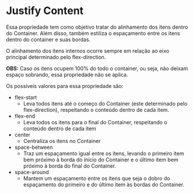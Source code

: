 # Justify Content

Essa propriedade tem como objetivo tratar do alinhamento dos itens dentro do Container. Além disso, também estiliza o espaçamento entre os itens dentro do container e suas bordas.

O alinhamento dos itens internos ocorre sempre em relação ao eixo principal determinado pelo flex-direction.

**OBS:** Caso os itens ocupem 100% do todo o container, ou seja, não deixam espaço sobrando, essa propriedade não se aplica.

Os possíveis valores para essa propriedade são:
 - flex-start
    - Leva todos itens até o começo do Container (este determinado pelo flex-direction), respeitando o conteúdo dentro de cada item.
 - flex-end
    - Leva todos os itens para o final do Container, respeitando o conteúdo dentro de cada item
 - center
    - Centraliza os itens no Container
 - space-between
    - Traz um espaçamento igual entre os itens, levando o primeiro item bem próximo à borda do início do Container e o último item bem próximo à borda do final do Container.
 - space-around
    - Mantem um espaçamento entre os itens que seja o dobro do espaçamento do primeiro e do último item às bordas do Container.